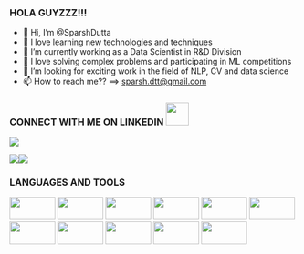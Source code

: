 ### HOLA GUYZZZ!!!

- 👋 Hi, I’m @SparshDutta
- 👀 I love learning new technologies and techniques
- 🌱 I’m currently working as a Data Scientist in R&D Division
- 🤖 I love solving complex problems and participating in ML competitions
- 💞️ I’m looking for exciting work in the field of NLP, CV and data science
- 📫 How to reach me?? ==> sparsh.dtt@gmail.com

### CONNECT WITH ME ON LINKEDIN <img src="https://raw.githubusercontent.com/ShahriarShafin/ShahriarShafin/main/Assets/handshake.gif" width="40" height="40">
<a href="https://www.linkedin.com/in/sparsh-dutta-4b3a8857/" target="_blank"> <img src="https://img.shields.io/badge/LinkedIn-0077B5?style=for-the-badge&logo=linkedin&logoColor=white"></a>


<div style="display: flex; flex-direction: row;">
 <img class="img" src="https://github-readme-stats.vercel.app/api?username=llFireHawkll&show_icons=true&theme=radical" />
 <img class="img" src="https://github-readme-stats.vercel.app/api/top-langs/?username=llFireHawkll&theme=radical&layout=compact" />
</div>




### LANGUAGES AND TOOLS
<img src="https://camo.githubusercontent.com/1d60a65352c961dc0bc3bfcddb926a34787b47ffced9bcadeaea32962297ef5a/68747470733a2f2f696d672e736869656c64732e696f2f62616467652f2d507974686f6e2d3035313232413f7374796c653d666c6174266c6f676f3d707974686f6e" width="80" height="40">  <img src="https://camo.githubusercontent.com/710c84b9d05c2aabc0bededda64d2b6b39c4940b589cac9fa94eb1f7807ed07c/68747470733a2f2f696d672e736869656c64732e696f2f62616467652f6e756d70792532302d2532333031333234332e7376673f267374796c653d666c6174266c6f676f3d6e756d7079266c6f676f436f6c6f723d7768697465" width="80" height="40"> <img src="https://img.shields.io/badge/pandas-%23150458.svg?style=for-the-badge&logo=pandas&logoColor=white)" width="80" height="40"> <img src="https://img.shields.io/badge/PyTorch-%23EE4C2C.svg?style=for-the-badge&logo=PyTorch&logoColor=white" width="80" height="40"> <img src="https://img.shields.io/badge/TensorFlow-FF6F00?style=for-the-badge&logo=tensorflow&logoColor=white" width="80" height="40"> <img src="https://img.shields.io/badge/FastAPI-005571?style=for-the-badge&logo=fastapi" width="80" height="40"> <img src="https://img.shields.io/badge/flask-%23000.svg?style=for-the-badge&logo=flask&logoColor=white" width="80" height="40"> <img src="https://img.shields.io/badge/postgres-%23316192.svg?style=for-the-badge&logo=postgresql&logoColor=white" width="80" height="40"> <img src="https://img.shields.io/badge/redis-%23DD0031.svg?style=for-the-badge&logo=redis&logoColor=white" width="80" height="40"> <img src="https://img.shields.io/badge/kubernetes-%23326ce5.svg?style=for-the-badge&logo=kubernetes&logoColor=white" width="80" height="40"> <img src="https://img.shields.io/badge/docker-%230db7ed.svg?style=for-the-badge&logo=docker&logoColor=white" width="80" height="40">
